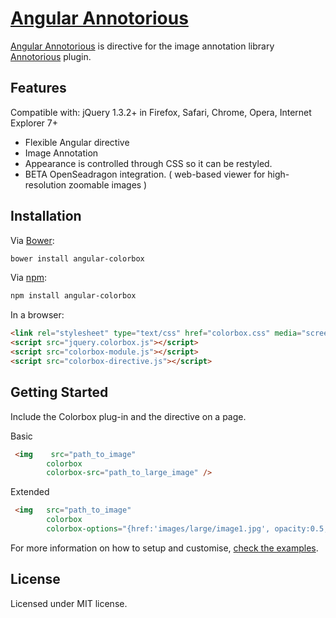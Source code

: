 [Angular Annotorious](https://github.com/igorlino/angular-annotorious/)
================================

[Angular Annotorious](https://github.com/igorlino/angular-annotorious/) is directive for the image annotation library [Annotorious](http://annotorious.github.io/) plugin.

## Features

Compatible with: jQuery 1.3.2+ in Firefox, Safari, Chrome, Opera, Internet Explorer 7+

- Flexible Angular directive
- Image Annotation
- Appearance is controlled through CSS so it can be restyled.
- BETA OpenSeadragon integration. ( web-based viewer for high-resolution zoomable images )
## Installation

Via [Bower](http://bower.io/):

```bash
bower install angular-colorbox
```

Via [npm](https://www.npmjs.com/):

```bash
npm install angular-colorbox
```

In a browser:

```html
<link rel="stylesheet" type="text/css" href="colorbox.css" media="screen" />
<script src="jquery.colorbox.js"></script>
<script src="colorbox-module.js"></script>
<script src="colorbox-directive.js"></script>
```

## Getting Started

Include the Colorbox plug-in and the directive on a page.

Basic
```html
 <img    src="path_to_image" 
        colorbox
        colorbox-src="path_to_large_image" />
```

Extended
```html
 <img   src="path_to_image" 
        colorbox
        colorbox-options="{href:'images/large/image1.jpg', opacity:0.5, title:'A nice colorbox' }"
```

For more information on how to setup and customise, [check the examples](http://igorlino.github.io/angular-colorbox/).

## License
Licensed under MIT license.
